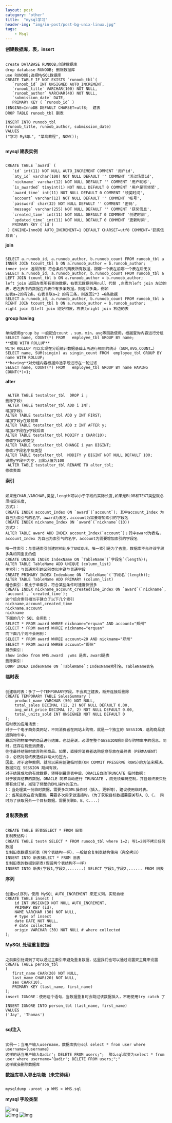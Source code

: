 ```yaml
---
layout: post
category: "other"
title:  "mysql学习"
header-img: "img/in-post/post-bg-unix-linux.jpg"
tags:
    - Msql
---
```


**创建数据库，表，insert**
<pre><code>
create DATABASE RUNOOB;创建数据库
drop database RUNOOB; 删除数据库
use RUNOOB;选择MySQL数据库
CREATE TABLE IF NOT EXISTS `runoob_tbl`(
   `runoob_id` INT UNSIGNED AUTO_INCREMENT,
   `runoob_title` VARCHAR(100) NOT NULL,
   `runoob_author` VARCHAR(40) NOT NULL,
   `submission_date` DATE,
   PRIMARY KEY ( `runoob_id` )
)ENGINE=InnoDB DEFAULT CHARSET=utf8;  建表
DROP TABLE runoob_tbl 删表

INSERT INTO runoob_tbl
(runoob_title, runoob_author, submission_date)
VALUES
("学习 MySQL", "菜鸟教程", NOW()); 

</code></pre>

**mysql 建表实例**
<pre><code>
CREATE TABLE `award` (
   `id` int(11) NOT NULL AUTO_INCREMENT COMMENT '用户id',
   `aty_id` varchar(100) NOT NULL DEFAULT '' COMMENT '活动场景id',
   `nickname` varchar(12) NOT NULL DEFAULT '' COMMENT '用户昵称',
   `is_awarded` tinyint(1) NOT NULL DEFAULT 0 COMMENT '用户是否领奖',
   `award_time` int(11) NOT NULL DEFAULT 0 COMMENT '领奖时间',
   `account` varchar(12) NOT NULL DEFAULT '' COMMENT '帐号',
   `password` char(32) NOT NULL DEFAULT '' COMMENT '密码',
   `message` varchar(255) NOT NULL DEFAULT '' COMMENT '获奖信息',
   `created_time` int(11) NOT NULL DEFAULT 0 COMMENT '创建时间',
   `updated_time` int(11) NOT NULL DEFAULT 0 COMMENT '更新时间',
   PRIMARY KEY (`id`)
 ) ENGINE=InnoDB AUTO_INCREMENT=1 DEFAULT CHARSET=utf8 COMMENT='获奖信息表';
</code></pre>


**join**
<pre><code>
SELECT a.runoob_id, a.runoob_author, b.runoob_count FROM runoob_tbl a INNER JOIN tcount_tbl b ON a.runoob_author = b.runoob_author;
inner join 返回所有 符合条件的两表所有数据，跟哪一个表在前哪一个表在后无关
SELECT a.runoob_id, a.runoob_author, b.runoob_count FROM runoob_tbl a LEFT JOIN tcount_tbl b ON a.runoob_author = b.runoob_author;
left join 返回左表所有查询数据，右表无数据则用null 代替 ,左表为left join 左边的表，若左表中的数据在右表中有多条数据，则返回多条，例如
左表a=2的有2条，右表关联a=2 的有三条，则返回2*3 =6条数据
SELECT a.runoob_id, a.runoob_author, b.runoob_count FROM runoob_tbl a RIGHT JOIN tcount_tbl b ON a.runoob_author = b.runoob_author;
right join 与left join 刚好相反，右表为right join 右边的表
</code></pre>

**group having**
<pre><code>
单纯使用group by 一般配合count ，sum，min，avg等函数使用，根据查询内容进行分组
SELECT name, COUNT(*) FROM   employee_tbl GROUP BY name;
**使用 WITH ROLLUP**
WITH ROLLUP 可以实现在分组统计数据基础上再进行相同的统计（SUM,AVG,COUNT…）
SELECT name, SUM(singin) as singin_count FROM  employee_tbl GROUP BY name WITH ROLLUP;
**having**对分组内容根据帅选字段进行在一轮过滤
SELECT name, COUNT(*) FROM   employee_tbl GROUP BY name HAVING COUNT(*)>1;
</code></pre>


**alter**
<pre><code>
 ALTER TABLE testalter_tbl  DROP i ;
删除字段i
 ALTER TABLE testalter_tbl ADD i INT;
增加字段i
ALTER TABLE testalter_tbl ADD y INT FIRST;
增加字段y在最前面
ALTER TABLE testalter_tbl ADD z INT AFTER y;
增加z字段在y字段后面
ALTER TABLE testalter_tbl MODIFY z CHAR(10);
修改字段z的类型
ALTER TABLE testalter_tbl CHANGE i yan BIGINT;
修改i字段名字及类型
ALTER TABLE testalter_tbl  MODIFY y BIGINT NOT NULL DEFAULT 100;
设置y字段不为空，且默认值为100
 ALTER TABLE testalter_tbl RENAME TO alter_tbl;
修改表面
</code></pre>

**索引**
<pre><code>
如果是CHAR,VARCHAR,类型,length可以小于字段的实际长度,如果是BLOB和TEXT类型就必须指定长度,
方式1：
CREATE INDEX account_Index ON `award`(`account`); 其中account_Index 为自己为索引气的名字，award为表名，account为需要增加索引的字段名
CREATE INDEX nickname_Index ON `award`(`nickname`(10))
方式2：
ALTER TABLE award ADD INDEX account_Index(`account`)；其中award为表名，account_Index 为自己为索引气的名字，account为需要增加索引的字段名

唯一性索引：与普通索引创建时相比多了UNIQUE，唯一索引是为了去重，数据库不允许该字段多条相同重复的值
CREATE UNIQUE INDEX IndexName ON `TableName`(`字段名`(length)); 
ALTER TABLE TableName ADD UNIQUE (column_list)  
主索引：与普通索引的区别类似主键与普通字段
CREATE PRIMARY INDEX IndexName ON `TableName`(`字段名`(length)); 
ALTER TABLE TableName ADD PRIMARY (column_list)  
组合索引：相比于单索引，符合某些条件时速度快很多
CREATE INDEX nickname_account_createdTime_Index ON `award`(`nickname`, `account`, `created_time`);
这个组合索引相当于建立了以下几个索引
nickname,account,created_time
nickname,account
nickname
下面的几个 SQL 会用到：
SELECT * FROM award WHREE nickname="erquan" AND account="郑州"
SELECT * FROM award WHREE nickname="erquan"
而下面几个则不会用到：
SELECT * FROM award WHREE account=20 AND nickname="郑州"
SELECT * FROM award WHREE account="郑州"
展示索引：
show index from WMS.award  ;wms 是库，award是表
删除索引：
DORP INDEX IndexName ON `TableName`；IndexName索引名，TableName表名	
</code></pre>

**临时表**
<pre><code>
创建临时表：多了一个TEMPORARY字段，不会真正建表，断开连接后删除
CREATE TEMPORARY TABLE SalesSummary (
	product_name VARCHAR (50) NOT NULL,
	total_sales DECIMAL (12, 2) NOT NULL DEFAULT 0.00,
	avg_unit_price DECIMAL (7, 2) NOT NULL DEFAULT 0.00,
	total_units_sold INT UNSIGNED NOT NULL DEFAULT 0
);
临时表的应用场景：
对于一个电子商务类网站，不同消费者在网站上购物，就是一个独立的 SESSION，选购商品放进购物车中，
最后将购物车中的商品进行结算。也就是说，必须在整个SESSION期间保存购物车中的信息。同时，还存在有些消费者，
往往最终结账时放弃购买商品。如果，直接将消费者选购信息存放在最终表（PERMANENT）中，必然对最终表造成非常大的压力。
因此，对于这种案例，就可以采用创建临时表(ON COMMIT PRESERVE ROWS)的方法来解决。数据只在 SESSION 期间有效，
对于结算成功的有效数据，转移到最终表中后，ORACLE自动TRUNCATE 临时数据；
对于放弃结算的数据，ORACLE 同样自动进行 TRUNCATE ，而无须编码控制，并且最终表只处理有效订单，减轻了频繁的DML操作的压力。
1：当处理某一批临时数据，需要多次DML操作时（插入、更新等），建议使用临时表。
2：当某些表在查询里面，需要多次用来做连接时。（为了获取目标数据需要关联A、B、C， 同时为了获取另外一个目标数据，需要关联D、B、C....）

</code></pre>




**复制表数据**
<pre><code>
CREATE TABLE 新表SELECT * FROM 旧表
复制表结构：
CREATE TABLE test4 SELECT * FROM runoob_tbl where 1=2; 写1=2则不拷贝任何数据
复制旧表数据至新表（两个表结构一样），一般结合复制表结构使用（完全拷贝）
INSERT INTO 新表SELECT * FROM 旧表
复制旧表的数据到新表(假设两个表结构不一样)
INSERT INTO 新表(字段1,字段2,.......) SELECT 字段1,字段2,...... FROM 旧表
</code></pre>





**序列**
<pre><code>
创建sql序列，使用 MySQL AUTO_INCREMENT 来定义列，实现自增
CREATE TABLE insect (
	id INT UNSIGNED NOT NULL AUTO_INCREMENT,
	PRIMARY KEY (id),
	NAME VARCHAR (30) NOT NULL,
	# type of insect
	date DATE NOT NULL,
	# date collected
	origin VARCHAR (30) NOT NULL # where collected
);
</code></pre>

**MySQL 处理重复数据**
<pre><code>
之前索引处讲到了可以通过主索引来避免重复数据，这里我们也可以通过设置双主键来设置
CREATE TABLE person_tbl
(
   first_name CHAR(20) NOT NULL,
   last_name CHAR(20) NOT NULL,
   sex CHAR(10),
   PRIMARY KEY (last_name, first_name)
);
insert IGNORE：使用这个语句，当数据重复时会跳过该数据插入，不用使用try catch 了

INSERT IGNORE INTO person_tbl (last_name, first_name)
VALUES
('Jay', 'Thomas')

</code></pre>

**sql注入**
<pre><code>
实例一；当用户输入username，数据库执行sql select * from user where username={username}
这样的话当用户输入Qadir'; DELETE FROM users;";  那么sql就变为select * from user where username=‘Qadir'; DELETE FROM users;";"
这样就会删除数据库
</code></pre>

**数据库导入导出功能（未完待续）**
<pre><code>
mysqldump -uroot -p WMS > WMS.sql
</code></pre>


**mysql 字段类型**


![img](\img\in-post\sql\mysqldate1.png)  
![img](\img\in-post\sql\mysqldata2.png)
![img](\img\in-post\sql\mysqldata3.png)